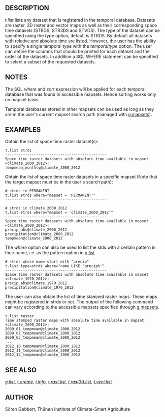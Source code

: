 ## DESCRIPTION

*t.list* lists any dataset that is registered in the temporal database.
Datasets are raster, 3D raster and vector maps as well as their
corresponding space time datasets (STRDS, STR3DS and STVDS). The type of
the dataset can be specified using the *type* option, default is STRDS.
By default all datasets with relative and absolute time are listed.
However, the user has the ability to specify a single temporal type with
the *temporaltype* option. The user can define the columns that should
be printed for each dataset and the order of the datasets. In addition a
SQL WHERE statement can be specified to select a subset of the requested
datasets.

## NOTES

The SQL *where* and *sort* expression will be applied for each temporal
database that was found in accessible mapsets. Hence sorting works only
on mapset basis.

Temporal databases stored in other mapsets can be used as long as they
are in the user's current mapset search path (managed with
[g.mapsets](g.mapsets.md)).

## EXAMPLES

Obtain the list of space time raster dataset(s):

```shell
t.list strds
----------------------------------------------
Space time raster datasets with absolute time available in mapset <climate_2000_2012>:
tempmean_monthly@climate_2000_2012
```

Obtain the list of space time raster datasets in a specific mapset (Note
that the target mapset must be in the user's search path):

```shell
# strds in PERMANENT
t.list strds where="mapset = 'PERMANENT'"
----------------------------------------------

# strds in climate_2000_2012
t.list strds where="mapset = 'climate_2000_2012'"
----------------------------------------------
Space time raster datasets with absolute time available in mapset <climate_2000_2012>:
precip_abs@climate_2000_2012
precipitation@climate_2000_2012
tempmean@climate_2000_2012
```

The *where* option can also be used to list the stds with a certain
pattern in their name, i.e. as the pattern option in
[g.list](g.list.md).

```shell
# strds whose name start with "precip"
t.list type=strds where="name LIKE 'precip%'"
----------------------------------------------
Space time raster datasets with absolute time available in mapset <climate_1970_2012>:
precip_abs@climate_1970_2012
precipitation@climate_1970_2012
```

The user can also obtain the list of time stamped raster maps. These
maps might be registered in strds or not. The output of the following
command can vary according to the accessible mapsets specified through
[g.mapsets](g.mapsets.md).

```shell
t.list raster
Time stamped raster maps with absolute time available in mapset <climate_2000_2012>:
2009_01_tempmean@climate_2000_2012
2009_02_tempmean@climate_2000_2012
2009_03_tempmean@climate_2000_2012
...
2012_10_tempmean@climate_2000_2012
2012_11_tempmean@climate_2000_2012
2012_12_tempmean@climate_2000_2012
```

## SEE ALSO

*[g.list](g.list.md), [t.create](t.create.md), [t.info](t.info.md),
[t.rast.list](t.rast.list.md), [t.rast3d.list](t.rast3d.list.md),
[t.vect.list](t.vect.list.md)*

## AUTHOR

Sören Gebbert, Thünen Institute of Climate-Smart Agriculture
